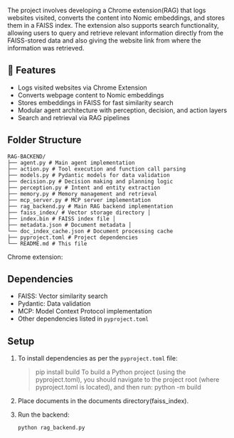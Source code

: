 The project involves developing a Chrome extension(RAG) that logs websites visited, converts the content into Nomic embeddings, and stores them in a FAISS index. The extension also supports search functionality, allowing users to query and retrieve relevant information directly from the FAISS-stored data and also giving the website link from where the information was retrieved.


## 🔧 Features

- Logs visited websites via Chrome Extension
- Converts webpage content to Nomic embeddings
- Stores embeddings in FAISS for fast similarity search
- Modular agent architecture with perception, decision, and action layers
- Search and retrieval via RAG pipelines


## Folder Structure

<pre><code>RAG-BACKEND/
├── agent.py # Main agent implementation 
├── action.py # Tool execution and function call parsing
├── models.py # Pydantic models for data validation
├── decision.py # Decision making and planning logic 
├── perception.py # Intent and entity extraction 
├── memory.py # Memory management and retrieval 
├── mcp_server.py # MCP server implementation 
├── rag_backend.py # Main RAG backend implementation
├── faiss_index/ # Vector storage directory │
├── index.bin # FAISS index file │ 
├── metadata.json # Document metadata │
└── doc_index_cache.json # Document processing cache
├── pyproject.toml # Project dependencies 
└── README.md # This file </code></pre>

Chrome extension:



## Dependencies

- FAISS: Vector similarity search
- Pydantic: Data validation
- MCP: Model Context Protocol implementation
- Other dependencies listed in `pyproject.toml`

## Setup

1. To install dependencies as per the `pyproject.toml` file:   

   >pip install build
   To build a Python project (using the pyproject.toml), you should navigate to the project root (where pyproject.toml is located), and then run:
   >python -m build

2. Place documents in the documents directory(faiss_index).

3. Run the backend:
   ```bash
   python rag_backend.py
   ```
